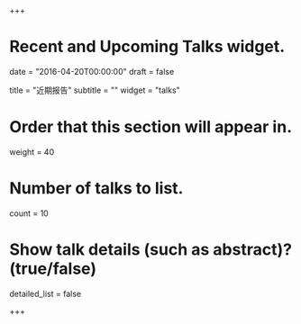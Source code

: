 +++
# Recent and Upcoming Talks widget.

date = "2016-04-20T00:00:00"
draft = false

title = "近期报告"
subtitle = ""
widget = "talks"

# Order that this section will appear in.
weight = 40

# Number of talks to list.
count = 10

# Show talk details (such as abstract)? (true/false)
detailed_list = false

+++
